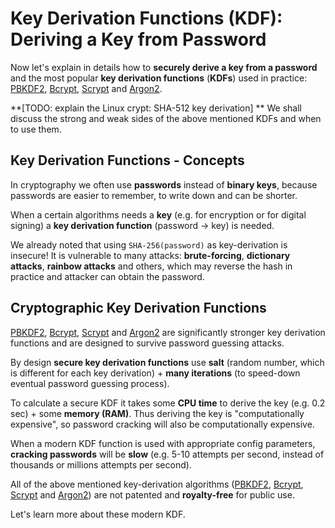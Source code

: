 # Key Derivation Functions (KDF): Deriving a Key from Password

Now let's explain in details how to **securely derive a key from a password** and the most popular **key derivation functions** (**KDFs**) used in practice: [PBKDF2](https://en.wikipedia.org/wiki/PBKDF2), [Bcrypt](https://en.wikipedia.org/wiki/Bcrypt), [Scrypt](https://en.wikipedia.org/wiki/Scrypt) and [Argon2](https://en.wikipedia.org/wiki/Argon2).

**[TODO: explain the Linux crypt: SHA-512 key derivation]
**
We shall discuss the strong and weak sides of the above mentioned KDFs and when to use them.

## Key Derivation Functions - Concepts

In cryptography we often use **passwords** instead of **binary keys**, because passwords are easier to remember, to write down and can be shorter.

When a certain algorithms needs a **key** (e.g. for encryption or for digital signing) a **key derivation function** (password -> key) is needed.

We already noted that using `SHA-256(password)` as key-derivation is insecure! It is vulnerable to many attacks: **brute-forcing**, **dictionary attacks**, **rainbow attacks** and others, which may reverse the hash in practice and attacker can obtain the password.

## Cryptographic Key Derivation Functions

[PBKDF2](https://en.wikipedia.org/wiki/PBKDF2), [Bcrypt](https://en.wikipedia.org/wiki/Bcrypt), [Scrypt](https://en.wikipedia.org/wiki/Scrypt) and [Argon2](https://en.wikipedia.org/wiki/Argon2) are significantly stronger key derivation functions and are designed to survive password guessing attacks.
 
By design **secure key derivation functions** use **salt** (random number, which is different for each key derivation) + **many iterations** (to speed-down eventual password guessing process).

To calculate a secure KDF it takes some **CPU time** to derive the key (e.g. 0.2 sec) + some **memory (RAM)**. Thus deriving the key is "computationally expensive", so password cracking will also be computationally expensive.

When a modern KDF function is used with appropriate config parameters, **cracking passwords** will be **slow** (e.g. 5-10 attempts per second, instead of thousands or millions attempts per second).

All of the above mentioned key-derivation algorithms ([PBKDF2](https://en.wikipedia.org/wiki/PBKDF2), [Bcrypt](https://en.wikipedia.org/wiki/Bcrypt), [Scrypt](https://en.wikipedia.org/wiki/Scrypt) and [Argon2](https://en.wikipedia.org/wiki/Argon2)) are not patented and **royalty-free** for public use.

Let's learn more about these modern KDF.